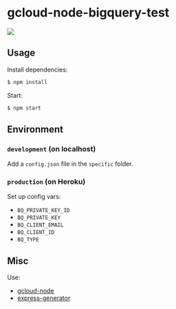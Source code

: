 # gcloud-node-bigquery-test

![](https://raw.githubusercontent.com/ryota-/gcloud-node-bigquery-test/master/capture.png)

## Usage

Install dependencies:

```bash
$ npm install
```

Start:

```bash
$ npm start
```

## Environment

### `development` (on localhost)

Add a `config.json` file in the `specific` folder.

### `production` (on Heroku)

Set up config vars:

- `BQ_PRIVATE_KEY_ID`
- `BQ_PRIVATE_KEY`
- `BQ_CLIENT_EMAIL`
- `BQ_CLIENT_ID`
- `BQ_TYPE`

## Misc

Use:

- [gcloud-node](https://github.com/GoogleCloudPlatform/gcloud-node)
- [express-generator](https://github.com/expressjs/generator)
